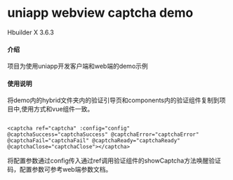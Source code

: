 # uniapp webview captcha demo

Hbuilder X 3.6.3

#### 介绍
项目为使用uniapp开发客户端和web端的demo示例

#### 使用说明

将demo内的hybrid文件夹内的验证引导页和components内的验证组件复制到项目中,使用方式和vue组件一致。



```

<captcha ref="captcha" :config="config" @captchaSuccess="captchaSuccess" @captchaError="captchaError" @captchaFail="captchaFail" @captchaReady="captchaReady" @captchaClose="captchaClose"></captcha>

```  

将配置参数通过config传入通过ref调用验证组件的showCaptcha方法唤醒验证码，配置参数可参考web端参数文档。
